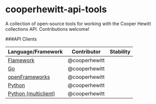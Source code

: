 # cooperhewitt-api-tools
A collection of open-source tools for working with the Cooper Hewitt collections API. Contributions welcome!

###API Clients

|Language/Framework|Contributor|Stability|
|---|---|---|
|[Flamework](https://github.com/cooperhewitt/flamework-cooperhewitt-api)|@cooperhewitt||
|[Go](https://github.com/cooperhewitt/go-cooperhewitt-api)|@cooperhewitt||
|[openFrameworks](https://github.com/cooperhewitt/ofxCooperHewittAPI)| @cooperhewitt||
|[Python](https://github.com/cooperhewitt/py-cooperhewitt-api)|@cooperhewitt||
|[Python (multiclient)](https://github.com/cooperhewitt/py-cooperhewitt-api-multiclient)|@cooperhewitt||


